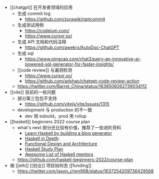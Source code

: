 - [[chatgpt]] 在开发者领域的应用
	- 生成 commit log
		- https://github.com/zurawiki/gptcommit
	- 生成测试用例
		- https://codeium.com/
		- https://www.cursor.so/
	- 生成 API 文档和代码注释
		- https://github.com/awekrx/AutoDoc-ChatGPT
	- 生成 sql
		- https://www.pingcap.com/chat2query-an-innovative-ai-powered-sql-generator-for-faster-insights/
	- [[code review]] 与漏洞检测
		- https://www.cursor.so/
		- https://github.com/adshao/chatgpt-code-review-action
	- https://twitter.com/Barret_China/status/1638508262739034112
- [[vite]] 目前的一些问题
	- 部分第三包包不支持
		- https://github.com/vitejs/vite/issues/1315
	- development 与 production 的不一致
		- dev 用 esbuild，prod 用 rollup
- [[haskell]] beginners 2022 course plan
	- what's next 部分还比较有价值，推荐了一些进阶资料
		- [Learn Haskell by building a blog generator](https://lhbg-book.link/)
		- [Haskell in Depth](https://www.manning.com/books/haskell-in-depth):
		- [Functional Design and Architecture](https://www.manning.com/books/functional-design-and-architecture)
		- [Haskell Study Plan](https://github.com/soupi/haskell-study-plan)
		- [Awesome List of Haskell mentors](https://github.com/willbasky/Awesome-list-of-Haskell-mentors)
	- https://github.com/haskell-beginners-2022/course-plan
- 做 [[eth]] [[创业]] 项目如何去 [[funding]]
	- https://twitter.com/jason_chen998/status/1637254209736429568